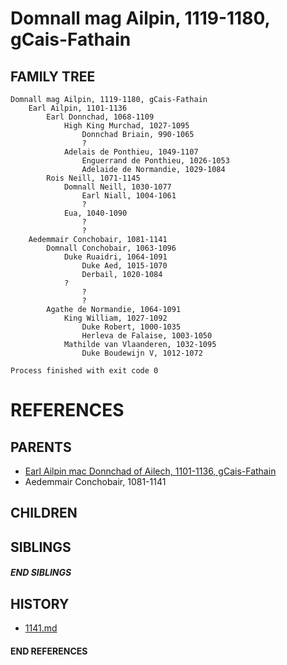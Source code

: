 # Domnall mag Ailpin, 1119-1180, gCais-Fathain

## FAMILY TREE
```
Domnall mag Ailpin, 1119-1180, gCais-Fathain
    Earl Ailpin, 1101-1136
        Earl Donnchad, 1068-1109
            High King Murchad, 1027-1095
                Donnchad Briain, 990-1065  
                ?
            Adelais de Ponthieu, 1049-1107
                Enguerrand de Ponthieu, 1026-1053
                Adelaide de Normandie, 1029-1084
        Rois Neill, 1071-1145
            Domnall Neill, 1030-1077
                Earl Niall, 1004-1061
                ?
            Eua, 1040-1090
                ?
                ?
    Aedemmair Conchobair, 1081-1141
        Domnall Conchobair, 1063-1096
            Duke Ruaidri, 1064-1091
                Duke Aed, 1015-1070
                Derbail, 1020-1084
            ?
                ?
                ?
        Agathe de Normandie, 1064-1091
            King William, 1027-1092
                Duke Robert, 1000-1035
                Herleva de Falaise, 1003-1050
            Mathilde van Vlaanderen, 1032-1095
                Duke Boudewijn V, 1012-1072

Process finished with exit code 0
```


# REFERENCES

## PARENTS 
* [Earl Ailpin mac Donnchad of Ailech, 1101-1136, gCais-Fathain](p/ailpin_mac_donnchad_1101.md)
* Aedemmair Conchobair, 1081-1141

## CHILDREN 

## SIBLINGS

##### END SIBLINGS  
## HISTORY
* [1141.md](../h/1141.md)

#### END REFERENCES
